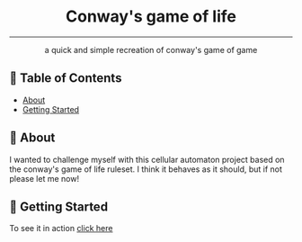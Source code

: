 <h1 align="center">Conway's game of life</h3>

---

<p align="center"> a quick and simple recreation of conway's game of game
    <br> 
</p>

## 📝 Table of Contents

- [About](#about)
- [Getting Started](#getting_started)

## 🧐 About <a name = "about"></a>

I wanted to challenge myself with this cellular automaton project based on the conway's game of life ruleset. I think it behaves as it should, but if not please let me now!

## 🏁 Getting Started <a name = "getting_started"></a>

To see it in action  <a href="https://dylanbarratt.com/projects/Conway's%20Game%20of%20Life/index.html">click here</a>
